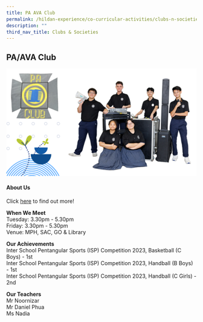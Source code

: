 ```yaml
---
title: PA AVA Club
permalink: /hildan-experience/co-curricular-activities/clubs-n-societies/pa-ava-club/
description: ""
third_nav_title: Clubs & Societies
---
```

PA/AVA Club
-----------

![](/images/CCA/PA%20Club%202023.png)


#### About Us

Click&nbsp;[here](/files/CCA/PA%20Crew%20School%20Website.pdf)&nbsp;to find out more!

**When We Meet** <br>
Tuesday: 3.30pm - 5.30pm<br>
Friday: 3.30pm - 5.30pm<br>
Venue: MPH, SAC, GO & Library<br>

**Our Achievements**<br>
Inter School Pentangular Sports (ISP) Competition 2023, Basketball (C Boys) - 1st<br>
Inter School Pentangular Sports (ISP) Competition 2023, Handball (B Boys) - 1st<br>
Inter School Pentangular Sports (ISP) Competition 2023, Handball (C Girls) - 2nd<br>

**Our Teachers** <br> 
Mr Noornizar<br>
Mr Daniel Phua<br>
Ms Nadia<br>
